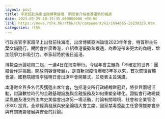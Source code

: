 ```yaml
---
layout: post
title: 李家超赴海南出席博鰲論壇　期間會介紹香港優勢和機遇
date: 2023-03-29 10:15:35.000000000 +08:00
link: https://news.rthk.hk/rthk/ch/component/k2/1694065-20230329.htm
categories: rthk
---
```


行政長官李家超早上出發前往海南，出席博鰲亞洲論壇2023年年會，特首辦主任葉文娟隨行。期間會推廣香港，介紹香港優勢和機遇，為香港帶來更大的商機，增加競爭力和吸引力。李家超將於後日返港。

博鰲亞洲論壇周二起，一連4日在海南舉行。今屆年會主題為「不確定的世界：團結合作迎挑戰，開放包容促發展」，是自新冠疫情爆發3年多以來，首次恢復實體會議。國務院總理李強明日會出席年會開幕式，並發表主旨演講。

本港財金界多名代表獲邀出席年會，包括港交所行政總裁歐冠昇，將參與兩場活動，討論數位時代的金融基礎設施與金融服務及如何重塑全球化。證監會行政總裁梁鳳儀及港交所主席史美倫會出席另一場活動，討論有關環境、社會和企業管治 (ESG) 投資。全球經濟發展與安全論壇大會主席、國家禁毒委副主任曾偉雄亦會參與有關統籌發展與安全的討論。
